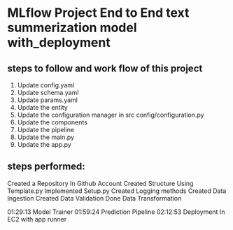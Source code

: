 # MLflow Project End to End text summerization model with_deployment


## steps to follow and work flow of this project

1. Update config.yaml
2. Update schema.yaml
3. Update params.yaml
4. Update the entity
5. Update the configuration manager in src config/configuration.py
6. Update the components
7. Update the pipeline 
8. Update the main.py
9. Update the app.py

## steps performed:
Created a Repository In Github Account
Created Structure Using Template.py
Implemented Setup.py
Created Logging methods
Created Data Ingestion
Created Data Validation
Done Data Transformation

01:29:13 Model Trainer
01:59:24 Prediction Pipeline
02:12:53 Deployment In EC2 with app runner
